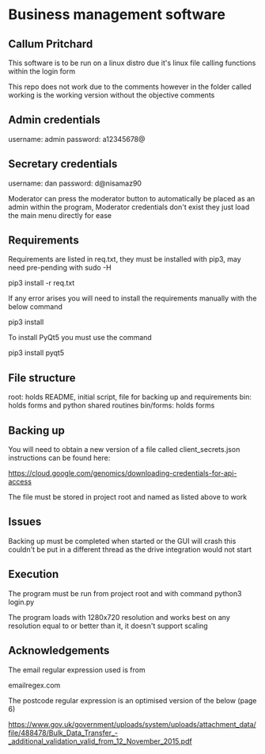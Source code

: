 # Business management software
## Callum Pritchard

This software is to be run on a linux distro
due it's linux file calling functions within
the login form

This repo does not work due to the comments however
in the folder called working is the working version
without the objective comments

## Admin credentials

username: admin
password: a12345678@

## Secretary credentials

username: dan
password: d@nisamaz90

Moderator can press the moderator button to automatically
be placed as an admin within the program, Moderator credentials
don't exist they just load the main menu directly for ease

## Requirements

Requirements are listed in req.txt,
they must be installed with pip3,
may need pre-pending with sudo -H

pip3 install -r req.txt

If any error arises you will need to install the
requirements manually with the below command

pip3 install <name-of-package>

To install PyQt5 you must use the command

pip3 install pyqt5

## File structure

root: holds README, initial script, file for backing up and requirements
bin: holds forms and python shared routines
bin/forms: holds forms

## Backing up

You will need to obtain a new version of a file called client_secrets.json
instructions can be found here:

https://cloud.google.com/genomics/downloading-credentials-for-api-access

The file must be stored in project root and named as listed above to work

## Issues

Backing up must be completed when started or the GUI will crash
this couldn't be put in a different thread as the drive integration
would not start

## Execution

The program must be run from project root and with command
python3 login.py

The program loads with 1280x720 resolution and works best on any
resolution equal to or better than it, it doesn't support scaling

## Acknowledgements

The email regular expression used is from

emailregex.com

The postcode regular expression is an optimised version of the below (page 6)

https://www.gov.uk/government/uploads/system/uploads/attachment_data/file/488478/Bulk_Data_Transfer_-_additional_validation_valid_from_12_November_2015.pdf
